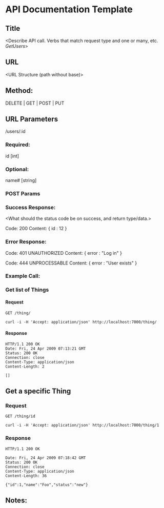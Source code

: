 #  API Documentation Template 

## Title

<Describe API call. Verbs that match request type and one or many, etc. *GetUsers*>

## URL

<URL Structure (path without base)>

## Method:

<The request type>

DELETE | GET | POST | PUT


## URL Parameters

<URL parameters if they exist and whenther optional.>

/users/:id


### Required:

id [int]


### Optional:

name# [string]

### POST Params

<If POSTing describe payload here.>

### Success Response:

<What should the status code be on success, and return type/data.>

Code: 200
Content: { id : 12 }


### Error Response:

<List ALL possible Error responses>

Code: 401 UNAUTHORIZED
Content: { error : "Log in" }

Code: 444 UNPROCESSABLE
Content: { error : "User exists" }



### Example Call:

### Get list of Things

#### Request

`GET /thing/`

    curl -i -H 'Accept: application/json' http://localhost:7000/thing/

#### Response

    HTTP/1.1 200 OK
    Date: Fri, 24 Apr 2009 07:13:21 GMT
    Status: 200 OK
    Connection: close
    Content-Type: application/json
    Content-Length: 2

    []
  

## Get a specific Thing

### Request

`GET /thing/id`

    curl -i -H 'Accept: application/json' http://localhost:7000/thing/1

### Response

    HTTP/1.1 200 OK
    
    Date: Fri, 24 Apr 2009 07:18:42 GMT
    Status: 200 OK
    Connection: close
    Content-Type: application/json
    Content-Length: 36

    {"id":1,"name":"Foo","status":"new"}

    
## Notes:

